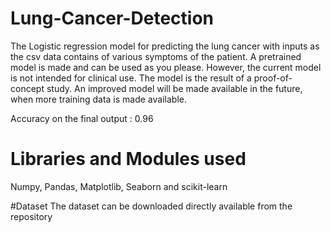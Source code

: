 # Lung-Cancer-Detection
The Logistic regression model for predicting the lung cancer with inputs as the csv data contains of various symptoms of the patient.
A pretrained model is made and can be used as you please. However, the current model is not intended for clinical use. The model is the result of a proof-of-concept study. An improved model will be made available in the future, when more training data is made available.

Accuracy on the final output : 0.96 

# Libraries and Modules used
Numpy, Pandas, Matplotlib, Seaborn and scikit-learn

#Dataset 
The dataset can be downloaded directly available from the repository
